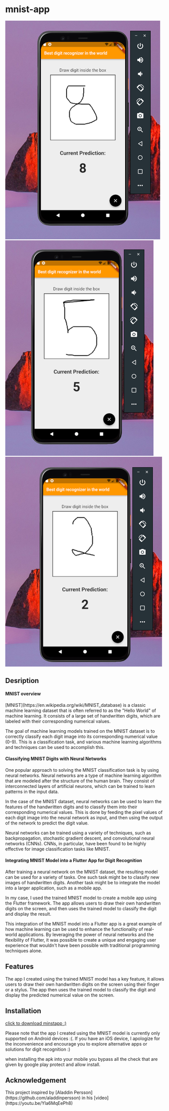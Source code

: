 # mnist-app
![8 test photo](https://github.com/Duks31/mnist-app/blob/master/test_photos/eight.png) ![5 test photo](https://github.com/Duks31/mnist-app/blob/master/test_photos/five.png) ![2 test photo](https://github.com/Duks31/mnist-app/blob/master/test_photos/two.png)


<h2> Desription </h2>

<h4> MNIST overview </h4>
[MNIST](https://en.wikipedia.org/wiki/MNIST_database) is a classic machine learning dataset that is often referred to as the "Hello World" of machine learning. It consists of a large set of handwritten digits, which are labeled with their corresponding numerical values.

The goal of machine learning models trained on the MNIST dataset is to correctly classify each digit image into its corresponding numerical value (0-9). This is a classification task, and various machine learning algorithms and techniques can be used to accomplish this.

<h4> Classifying MNIST Digits with Neural Networks </h4>
One popular approach to solving the MNIST classification task is by using neural networks. Neural networks are a type of machine learning algorithm that are modeled after the structure of the human brain. They consist of interconnected layers of artificial neurons, which can be trained to learn patterns in the input data.
 
In the case of the MNIST dataset, neural networks can be used to learn the features of the handwritten digits and to classify them into their corresponding numerical values. This is done by feeding the pixel values of each digit image into the neural network as input, and then using the output of the network to predict the digit value.

Neural networks can be trained using a variety of techniques, such as backpropagation, stochastic gradient descent, and convolutional neural networks (CNNs). CNNs, in particular, have been found to be highly effective for image classification tasks like MNIST.

<h4> Integrating MNIST Model into a Flutter App for Digit Recognition </h4>

After training a neural network on the MNIST dataset, the resulting model can be used for a variety of tasks. One such task might be to classify new images of handwritten digits. Another task might be to integrate the model into a larger application, such as a mobile app.

In my case, I used the trained MNIST model to create a mobile app using the Flutter framework. The app allows users to draw their own handwritten digits on the screen, and then uses the trained model to classify the digit and display the result.

This integration of the MNIST model into a Flutter app is a great example of how machine learning can be used to enhance the functionality of real-world applications. By leveraging the power of neural networks and the flexibility of Flutter, it was possible to create a unique and engaging user experience that wouldn't have been possible with traditional programming techniques alone.


<h2> Features </h2>

The app I created using the trained MNIST model has a key feature, it allows users to draw their own handwritten digits on the screen using their finger or a stylus. The app then uses the trained model to classify the digit and display the predicted numerical value on the screen.

<h2> Installation </h2>

[click to download minstapp :)](https://github.com/Duks31/mnist-app/blob/master/mnist_app/apk/app-release.apk)

Please note that the app I created using the MNIST model is currently only supported on Android devices :(. If you have an iOS device, I apologize for the inconvenience and encourage you to explore alternative apps or solutions for digit recognition :) 

when installing the apk into your mobile you bypass all the check that are given by google play protect and allow install.

<h2> Acknowledgement </h2>
This project inspired by [Aladdin Persson](https://github.com/aladdinpersson) in his [video](https://youtu.be/Yla6MqEePh8)


